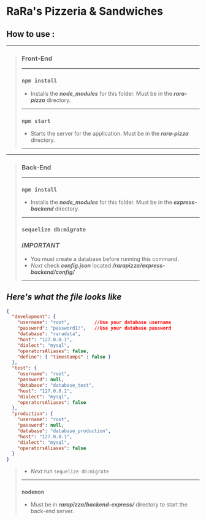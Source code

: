 # RaRa's Pizzeria & Sandwiches

## **How to use** :
----
>### **Front-End**
>---
>### **`npm install`**
>
>- Installs the _**node_modules**_ for this folder. Must be in the **_rara-pizza_** directory.
>--- 
>### **`npm start`**
>- Starts the server for the application. Must be in the **_rara-pizza_**
directory.
>---

----

>### **Back-End**
>---
>### **`npm install`**
>
>- Installs the _**node_modules**_ for this folder. Must be in the _**express-backend**_
directory.
>-----
>### **`sequelize db:migrate`**
>
>### _**IMPORTANT**_
>- You must create a database before running this command.
>- *Next* check _**config.json**_ located _**/rarapizza/express-backend/config/**_
>---
_Here's what the file looks like_
---
```json
{
  "development": {
    "username": "root",         //Use your database username
    "password": "password1!",   //Use your database password
    "database": "raradata",
    "host": "127.0.0.1",
    "dialect": "mysql",
    "operatorsAliases": false,
    "define": { "timestamps" : false }
  },
  "test": {
    "username": "root",
    "password": null,
    "database": "database_test",
    "host": "127.0.0.1",
    "dialect": "mysql",
    "operatorsAliases": false
  },
  "production": {
    "username": "root",
    "password": null,
    "database": "database_production",
    "host": "127.0.0.1",
    "dialect": "mysql",
    "operatorsAliases": false
  }
}
```
>- *Next* run `sequelize db:migrate`
>---
>### `nodemon`
>- Must be in _**rarapizza/backend-express/**_ directory to start the back-end server.